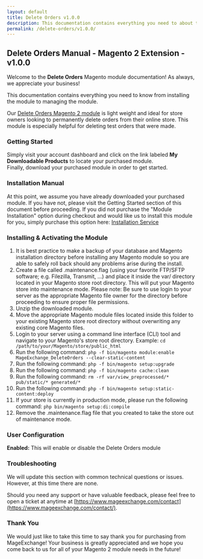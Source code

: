 ```yaml
---
layout: default
title: Delete Orders v1.0.0
description: This documentation contains everything you need to about the Magento 2 Delete Orders module from installing & managing this extension.
permalink: /delete-orders/v1.0.0/
---
```


## Delete Orders Manual - Magento 2 Extension - v1.0.0
Welcome to the **Delete Orders** Magento module documentation! As always, we appreciate your business!

This documentation contains everything you need to know from installing the module to managing the module.

Our [Delete Orders Magento 2 module](https://www.mageexchange.com/delete-orders-magento-2) is light weight and ideal for store owners looking to permanently delete orders from their online store. This module is especially helpful for deleting test orders that were made.


### Getting Started
Simply visit your account dashboard and click on the link labeled **My Downloadable Products** to locate your purchased module. Finally, download your purchased module in order to get started.


### Installation Manual
At this point, we assume you have already downloaded your purchased module. If you have not, please visit the Getting Started section of this document before proceeding. If you did not purchase the "Module Installation" option during checkout and would like us to install this module for you, simply purchase this option here: [Installation Service](https://www.mageexchange.com/module-installation-service-magento-2)


### Installing & Activating the Module
1. It is best practice to make a backup of your database and Magento installation directory before installing any Magento module so you are able to safely roll back should any problems arise during the install.
2. Create a file called .maintenance.flag (using your favorite FTP/SFTP software; e.g. Filezilla, Transmit, ...) and place it inside the var/ directory located in your Magento store root directory. This will put your Magento store into maintenance mode. Please note: Be sure to use login to your server as the appropriate Magento file owner for the directory before proceeding to ensure proper file permissions.
3. Unzip the downloaded module.
4. Move the appropriate Magento module files located inside this folder to your existing Magento store root directory without overwriting any existing core Magento files.
5. Login to your server using a command line interface (CLI) tool and navigate to your Magento's store root directory. Example: ```cd /path/to/your/Magento/store/public_html```
6. Run the following command: ```php -f bin/magento module:enable MageExchange_DeleteOrders --clear-static-content```
7. Run the following command:
```php -f bin/magento setup:upgrade```
8. Run the following command: ```php -f bin/magento cache:clean```
9. Run the following command: ```rm -rf var/view_preprocessed/* pub/static/* generated/*```
10. Run the following command: ```php -f bin/magento setup:static-content:deploy```
11. If your store is currently in production mode, please run the following command: ```php bin/magento setup:di:compile```
12. Remove the .maintenance.flag file that you created to take the store out of maintenance mode.


### User Configuration
**Enabled:** This will enable or disable the Delete Orders module


### Troubleshooting
We will update this section with common technical questions or issues. However, at this time there are none.

Should you need any support or have valuable feedback, please feel free to open a ticket at anytime at [https://www.mageexchange.com/contact](https://www.mageexchange.com/contact/).


### Thank You
We would just like to take this time to say thank you for purchasing from MageExchange! Your business is greatly appreciated and we hope you come back to us for all of your Magento 2 module needs in the future!
